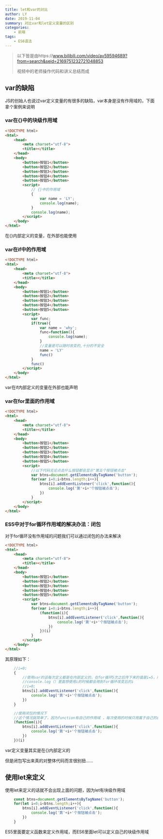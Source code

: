 ```yaml
---
title: let和var的对比
author: LY
date: 2019-11-04
summary: 对比var和let定义变量的区别
categories:
    - 前端
tags:
    - ES6语法
---
```


> 以下皆是由https://www.bilibili.com/video/av59594689?from=search&seid=2169751232721048853
>
> 视频中的老师操作代码和讲义总结而成

## var的缺陷

JS的创始人也说过var定义变量的有很多的缺陷，var本身是没有作用域的，下面拿个案例来说明

### var在{}中的块级作用域

```html
<!DOCTYPE html>
<html>
	<head>
		<meta charset="utf-8">
		<title></title>
	</head>
	<body>
		<button>按钮1</button>
		<button>按钮2</button>
		<button>按钮3</button>
		<button>按钮4</button>
		<button>按钮5</button>
		<script>
			// {}中的作用域
			{
				var name = 'LY';
				console.log(name);
			}
			console.log(name);
		</script>
	</body>
</html>
```

在{}内部定义的变量，在外部也能使用

### var在if中的作用域

```html
<!DOCTYPE html>
<html>
	<head>
		<meta charset="utf-8">
		<title></title>
	</head>
	<body>
		<button>按钮1</button>
		<button>按钮2</button>
		<button>按钮3</button>
		<button>按钮4</button>
		<button>按钮5</button>
		<script>
			var func;
			if(true){
				var name = 'why';
				func=function(){
					console.log(name);
				}
				//变量是可以随时改变的,十分的不安全
				name = 'LY'
				func()
			}
			func()
		</script>
	</body>
</html>
```

var在if内部定义的变量在外部也能声明

### var在for里面的作用域

```html
<!DOCTYPE html>
<html>
	<head>
		<meta charset="utf-8">
		<title></title>
	</head>
	<body>
		<button>按钮1</button>
		<button>按钮2</button>
		<button>按钮3</button>
		<button>按钮4</button>
		<button>按钮5</button>
		<script>
			//以下代码无论点击什么按钮都会显示"第五个按钮被点击"
			var btns=document.getElementsByTagName('button');
			for(var i=0;i<btns.length;i++){
				btns[i].addEventListener('click',function(){
					console.log('第'+i+'个按钮被点击');
				})
			}
		</script>
	</body>
</html>
```

### ES5中对于for循环作用域的解决办法：闭包

对于for循环没有作用域的问题我们可以通过闭包的办法来解决

```html
<!DOCTYPE html>
<html>
	<head>
		<meta charset="utf-8">
		<title></title>
	</head>
	<body>
		<button>按钮1</button>
		<button>按钮2</button>
		<button>按钮3</button>
		<button>按钮4</button>
		<button>按钮5</button>
		<script>
			var btns=document.getElementsByTagName('button');
			for(var i=0;i<btns.length;i++){
				(function(i){
					btns[i].addEventListener('click',function(){
						console.log('第'+i+'个按钮被点击');
					})
				})(i)
			}
		</script>
	</body>
</html>
```

其原理如下：

```js
	//i=0;
    {
        //使用var的话每次定义都是在内部定义的，在for循环5次之后传下来的值是i=5，所以每次点击按钮都是5，因为var没有作用域，其实在内部和外部定义都没区别，每次循环i的值都会被改变
        //console.log（）里面想使用i的时候都会用到for循环改变后的i
        //i=0;
        btns[i].addEventListener('click',function(){
        	console.log('第'+i+'个按钮被点击');
        })
    }

	//使用闭包的情况下
	//这个情况就简单了，因为function有自己的作用域 ，每次使用的时候只用属于自己的i，外部for循环的i怎么改变都不会改变到内部的i变量了
    (function(i){
        btns[i].addEventListener('click',function(){
            console.log('第'+i+'个按钮被点击');
        })
    })(i)
```

var定义变量其实是在{}内部定义的	

但是闭包写出来真的对整体代码而言很别扭......

## 使用let来定义

使用let来定义的话就不会出现上面的问题，因为let有块级作用域

```js
    const btns=document.getElementsByTagName('button');
    for(let i=0;i<btns.length;i++){
        btns[i].addEventListener('click',function(){
        	console.log('第'+i+'个按钮被点击');
        })
    }
```

ES5里面要定义函数来定义作用域，而ES6里面let可以定义自己的块级作用域